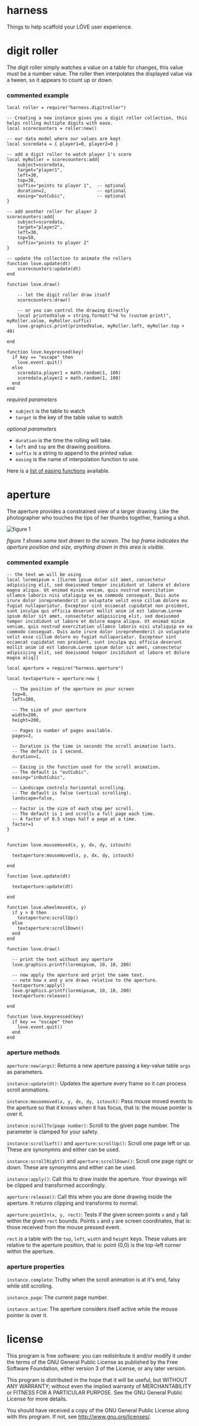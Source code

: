 # harness

Things to help scaffold your LÖVE user experience.

# digit roller

The digit roller simply watches a value on a table for changes, this value must be a number value. The roller then interpolates the displayed value via a tween, so it appears to count up or down.

### commented example

    local roller = require("harness.digitroller")

    -- Creating a new instance gives you a digit roller collection, this helps rolling multiple digits with ease.
    local scorecounters = roller:new()

    -- our data model where our values are kept
    local scoredata = { player1=0, player2=0 }

    -- add a digit roller to watch player 1's score
    local myRoller = scorecounters:add{
        subject=scoredata,
        target="player1",
        left=30,
        top=30,
        suffix="points to player 1",  -- optional
        duration=2,                   -- optional
        easing="outCubic",            -- optional
    }

    -- add another roller for player 2
    scorecounters:add{
        subject=scoredata,
        target="player2",
        left=30,
        top=50,
        suffix="points to player 2"
    }

    -- update the collection to animate the rollers
    function love.update(dt)
        scorecounters:update(dt)
    end

    function love.draw()

        -- let the digit roller draw itself
        scorecounters:draw()

        -- or you can control the drawing directly
        local printedValue = string.format("%d %s (custom print)", myRoller.value, myRoller.suffix)
        love.graphics.print(printedValue, myRoller.left, myRoller.top + 40)

    end

    function love.keypressed(key)
      if key == "escape" then
        love.event.quit()
      else
        scoredata.player1 = math.random(1, 100)
        scoredata.player2 = math.random(1, 100)
      end
    end

*required parameters*

* `subject` is the table to watch
* `target` is the key of the table value to watch

*optional parameters*

* `duration` is the time the rolling will take.
* `left` and `top` are the drawing positions.
* `suffix` is a string to append to the printed value.
* `easing` is the name of interpolation function to use.

Here is a [list of easing functions](https://github.com/kikito/tween.lua#easing-functions) available.

# aperture

The aperture provides a constrained view of a larger drawing. Like the photographer who touches the tips of her thumbs together, framing a shot.

![figure 1](figures/figure1.png)

_figure 1 shows some text drawn to the screen. The top frame indicates the aperture position and size, anything drawn in this area is visible._

### commented example

    -- the text we will be using
    local loremipsum = [[Lorem ipsum dolor sit amet, consectetur adipisicing elit, sed doeiusmod tempor incididunt ut labore et dolore magna aliqua. Ut enimad minim veniam, quis nostrud exercitation ullamco laboris nisi utaliquip ex ea commodo consequat. Duis aute irure dolor inreprehenderit in voluptate velit esse cillum dolore eu fugiat nullapariatur. Excepteur sint occaecat cupidatat non proident, sunt inculpa qui officia deserunt mollit anim id est laborum.Lorem ipsum dolor sit amet, consectetur adipisicing elit, sed doeiusmod tempor incididunt ut labore et dolore magna aliqua. Ut enimad minim veniam, quis nostrud exercitation ullamco laboris nisi utaliquip ex ea commodo consequat. Duis aute irure dolor inreprehenderit in voluptate velit esse cillum dolore eu fugiat nullapariatur. Excepteur sint occaecat cupidatat non proident, sunt inculpa qui officia deserunt mollit anim id est laborum.Lorem ipsum dolor sit amet, consectetur adipisicing elit, sed doeiusmod tempor incididunt ut labore et dolore magna aliq]]

    local aperture = require("harness.aperture")

    local textaperture = aperture:new {

      -- The position of the aperture on your screen
      top=0,
      left=300,

      -- The size of your aperture
      width=200,
      height=200,

      -- Pages is number of pages available.
      pages=3,

      -- Duration is the time in seconds the scroll animation lasts.
      -- The default is 1 second.
      duration=1,

      -- Easing is the function used for the scroll animation.
      -- The default is "outCubic".
      easing="inOutCubic",

      -- Landscape controls horizontal scrolling.
      -- The default is false (vertical scrolling).
      landscape=false,

      -- Factor is the size of each step per scroll.
      -- The default is 1 and scrolls a full page each time.
      -- A factor of 0.5 steps half a page at a time.
      factor=1
    }


    function love.mousemoved(x, y, dx, dy, istouch)

      textaperture:mousemoved(x, y, dx, dy, istouch)

    end

    function love.update(dt)

      textaperture:update(dt)

    end

    function love.wheelmoved(x, y)
      if y > 0 then
        textaperture:scrollUp()
      else
        textaperture:scrollDown()
      end
    end

    function love.draw()

      -- print the text without any aperture
      love.graphics.printf(loremipsum, 10, 10, 200)

      -- now apply the aperture and print the same text.
      -- note how x and y are draws relative to the aperture.
      textaperture:apply()
      love.graphics.printf(loremipsum, 10, 10, 200)
      textaperture:release()

    end

    function love.keypressed(key)
      if key == "escape" then
        love.event.quit()
      end
    end


### aperture methods

`aperture:new(args)`: Returns a new aperture passing a key-value table `args` as parameters.

`instance:update(dt)`: Updates the aperture every frame so it can process scroll animations.

`instance:mousemoved(x, y, dx, dy, istouch)`: Pass mouse moved events to the aperture so that it knows when it has focus, that is: the mouse pointer is over it.

`instance:scrollTo(page number)`: Scroll to the given page number. The parameter is clamped for your safety.

`instance:scrollLeft()` and `aperture:scrollUp()`: Scroll one page left or up. These are synonymns and either can be used.

`instance:scrollRight()` and `aperture:scrollDown()`: Scroll one page right or down. These are synonymns and either can be used.

`instance:apply()`: Call this to draw inside the aperture. Your drawings will be clipped and transformed accordingly.

`aperture:release()`: Call this when you are done drawing inside the aperture. It returns clipping and transforms to normal.

`aperture:pointIn(x, y, rect)`: Tests if the given screen points `x` and `y` fall within the given `rect` bounds. Points `x` and `y` are screen coordinates, that is: those received from the mouse pressed event.

`rect` is a table with the `top`, `left`, `width` and `height` keys. These values are relative to the aperture position, that is: point (0,0) is the top-left corner within the aperture.


### aperture properties

`instance.complete`: Truthy when the scroll animation is at it's end, falsy while still scrolling.

`instance.page`: The current page number.

`instance.active`: The aperture considers itself active while the mouse pointer is over it.


# license

  This program is free software: you can redistribute it and/or modify
  it under the terms of the GNU General Public License as published by
  the Free Software Foundation, either version 3 of the License, or
  any later version.

  This program is distributed in the hope that it will be useful,
  but WITHOUT ANY WARRANTY; without even the implied warranty of
  MERCHANTABILITY or FITNESS FOR A PARTICULAR PURPOSE.  See the
  GNU General Public License for more details.

  You should have received a copy of the GNU General Public License
  along with this program. If not, see http://www.gnu.org/licenses/.
